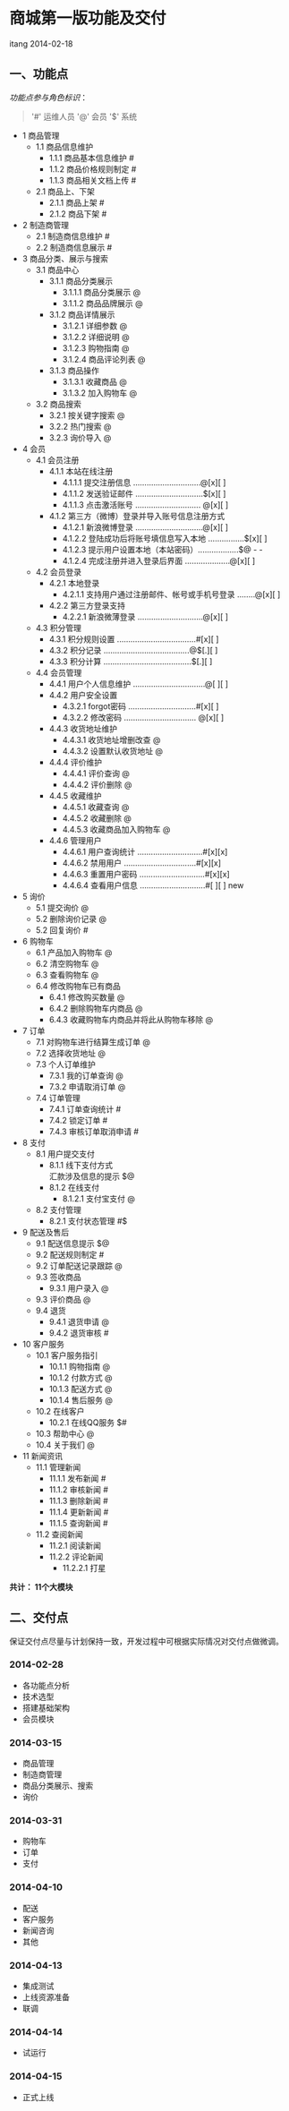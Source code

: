商城第一版功能及交付
==================

itang 2014-02-18

## 一、功能点
*功能点参与角色标识*：

> '#' 运维人员 '@' 会员 '$' 系统

* 1 商品管理  
    * 1.1 商品信息维护  
        * 1.1.1 商品基本信息维护 #  
        * 1.1.2 商品价格规则制定 #  
        * 1.1.3 商品相关文档上传 #  
    * 2.1 商品上、下架  
      * 2.1.1 商品上架 #  
      * 2.1.2 商品下架 #  
* 2 制造商管理  
    * 2.1 制造商信息维护 #  
    * 2.2 制造商信息展示 #  
* 3 商品分类、展示与搜索  
    * 3.1 商品中心  
       * 3.1.1 商品分类展示  
           * 3.1.1.1 商品分类展示 @  
           * 3.1.1.2 商品品牌展示 @   
       * 3.1.2 商品详情展示  
           * 3.1.2.1 详细参数 @  
           * 3.1.2.2 详细说明 @  
           * 3.1.2.3 购物指南 @  
           * 3.1.2.4 商品评论列表 @  
       * 3.1.3 商品操作  
           * 3.1.3.1 收藏商品 @  
           * 3.1.3.2 加入购物车 @  
    * 3.2 商品搜索  
        * 3.2.1 按关键字搜索 @  
        * 3.2.2 热门搜索 @  
        * 3.2.3 询价导入 @  
* 4 会员  
    * 4.1 会员注册  
        * 4.1.1 本站在线注册  
            * 4.1.1.1 提交注册信息 ..............................@[x][ ]
            * 4.1.1.2 发送验证邮件 ..............................$[x][ ]
            * 4.1.1.3 点击激活账号 ............................. @[x][ ]
        * 4.1.2 第三方（微博）登录并导入账号信息注册方式  
            * 4.1.2.1 新浪微博登录 ..............................@[x][ ]  
            * 4.1.2.2 登陆成功后将账号填信息写入本地 ................$[x][ ]
            * 4.1.2.3 提示用户设置本地（本站密码）..................$@ - - 
            * 4.1.2.4 完成注册并进入登录后界面 ....................@[x][ ]  
    * 4.2 会员登录  
        * 4.2.1 本地登录  
            * 4.2.1.1 支持用户通过注册邮件、帐号或手机号登录 ........@[x][ ]
        * 4.2.2 第三方登录支持  
            * 4.2.2.1 新浪微薄登录 .............................@[x][ ]
    * 4.3 积分管理  
        * 4.3.1 积分规则设置 ...................................#[x][ ]
        * 4.3.2 积分记录 ......................................@$[.][ ]
        * 4.3.3 积分计算 .......................................$[.][ ]
    * 4.4 会员管理  
        * 4.4.1 用户个人信息维护 ................................@[ ][ ]  
        * 4.4.2 用户安全设置  
            * 4.3.2.1 forgot密码 ..............................#[x][ ]
            * 4.3.2.2 修改密码 ................................ @[x][ ]
        * 4.4.3 收货地址维护  
            * 4.4.3.1 收货地址增删改查 @  
            * 4.4.3.2 设置默认收货地址 @  
        * 4.4.4 评价维护  
            * 4.4.4.1 评价查询 @  
            * 4.4.4.2 评价删除 @  
        * 4.4.5 收藏维护  
            * 4.4.5.1 收藏查询 @  
            * 4.4.5.2 收藏删除 @  
            * 4.4.5.3 收藏商品加入购物车 @  
        * 4.4.6 管理用户  
            * 4.4.6.1 用户查询统计 .............................#[x][x]
            * 4.4.6.2 禁用用户 ................................#[x][x]
            * 4.4.6.3 重置用户密码 .............................#[x][x]
            * 4.4.6.4 查看用户信息 .............................#[ ][ ]  new
* 5 询价  
    * 5.1 提交询价 @  
    * 5.2 删除询价记录 @  
    * 5.2 回复询价 #  
* 6 购物车  
    * 6.1 产品加入购物车 @  
    * 6.2 清空购物车 @  
    * 6.3 查看购物车 @  
    * 6.4 修改购物车已有商品  
        * 6.4.1 修改购买数量 @  
        * 6.4.2 删除购物车内商品 @  
        * 6.4.3 收藏购物车内商品并将此从购物车移除 @  
* 7 订单  
    * 7.1 对购物车进行结算生成订单 @  
    * 7.2 选择收货地址 @  
    * 7.3 个人订单维护  
        * 7.3.1 我的订单查询 @  
        * 7.3.2 申请取消订单 @  
    * 7.4 订单管理  
        * 7.4.1 订单查询统计 #  
        * 7.4.2 锁定订单 #  
        * 7.4.3 审核订单取消申请 #  
* 8 支付  
    * 8.1 用户提交支付  
        * 8.1.1 线下支付方式  
          汇款涉及信息的提示 $@  
        * 8.1.2 在线支付  
            * 8.1.2.1 支付宝支付 @  
    * 8.2 支付管理  
        * 8.2.1 支付状态管理 #$  
* 9 配送及售后  
    * 9.1 配送信息提示 $@  
    * 9.2 配送规则制定 #  
    * 9.2 订单配送记录跟踪 @  
    * 9.3 签收商品  
        * 9.3.1 用户录入 @  
    * 9.3 评价商品 @  
    * 9.4 退货
        * 9.4.1 退货申请 @  
        * 9.4.2 退货审核 #  
* 10 客户服务  
    * 10.1 客户服务指引  
        * 10.1.1 购物指南 @   
        * 10.1.2 付款方式 @  
        * 10.1.3 配送方式 @  
        * 10.1.4 售后服务 @  
    * 10.2 在线客户  
        * 10.2.1 在线QQ服务 $#  
    * 10.3 帮助中心 @  
    * 10.4 关于我们 @  
* 11 新闻资讯  
    * 11.1 管理新闻  
        * 11.1.1 发布新闻 #  
        * 11.1.2 审核新闻 #  
        * 11.1.3 删除新闻 #  
        * 11.1.4 更新新闻 #  
        * 11.1.5 查询新闻 #  
    * 11.2 查阅新闻  
        * 11.2.1 阅读新闻  
        * 11.2.2 评论新闻  
            * 11.2.2.1 打星  

**共计： 11个大模块**

## 二、交付点

保证交付点尽量与计划保持一致，开发过程中可根据实际情况对交付点做微调。

### 2014-02-28

* 各功能点分析
* 技术选型
* 搭建基础架构
* 会员模块

### 2014-03-15

* 商品管理
* 制造商管理
* 商品分类展示、搜索
* 询价

### 2014-03-31

* 购物车
* 订单
* 支付

### 2014-04-10
* 配送
* 客户服务
* 新闻咨询
* 其他

### 2014-04-13

* 集成测试
* 上线资源准备
* 联调

### 2014-04-14
* 试运行

### 2014-04-15
* 正式上线

